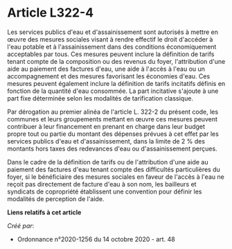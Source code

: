 # Article L322-4 

Les services publics d'eau et d'assainissement sont autorisés à mettre en œuvre des mesures sociales visant à rendre effectif
le droit d'accéder à l'eau potable et à l'assainissement dans des conditions économiquement acceptables par tous. Ces mesures
peuvent inclure la définition de tarifs tenant compte de la composition ou des revenus du foyer, l'attribution d'une aide au
paiement des factures d'eau, une aide à l'accès à l'eau ou un accompagnement et des mesures favorisant les économies d'eau.
Ces mesures peuvent également inclure la définition de tarifs incitatifs définis en fonction de la quantité d'eau consommée.
La part incitative s'ajoute à une part fixe déterminée selon les modalités de tarification classique.

Par dérogation au premier alinéa de l'article L. 322-2 du présent code, les communes et leurs groupements mettant en œuvre
ces mesures peuvent contribuer à leur financement en prenant en charge dans leur budget propre tout ou partie du montant des
dépenses prévues à cet effet par les services publics d'eau et d'assainissement, dans la limite de 2 % des montants hors
taxes des redevances d'eau ou d'assainissement perçues.

Dans le cadre de la définition de tarifs ou de l'attribution d'une aide au paiement des factures d'eau tenant compte des
difficultés particulières du foyer, si le bénéficiaire des mesures sociales en faveur de l'accès à l'eau ne reçoit pas
directement de facture d'eau à son nom, les bailleurs et syndicats de copropriété établissent une convention pour définir les
modalités de perception de l'aide.

**Liens relatifs à cet article**

_Créé par_:

  - Ordonnance n°2020-1256 du 14 octobre 2020 - art. 48
